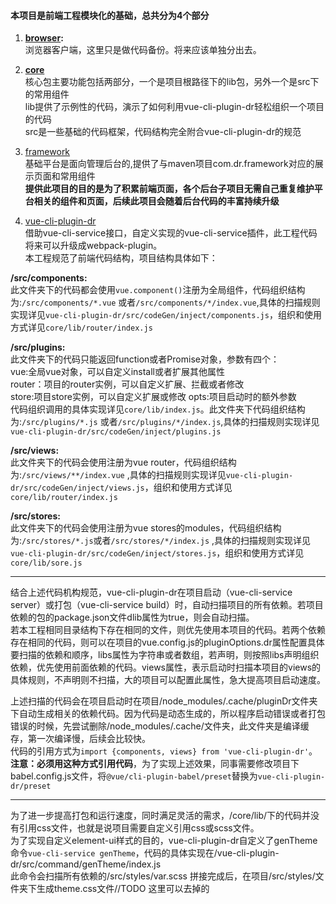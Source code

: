 #### 本项目是前端工程模块化的基础，总共分为4个部分



1. **[browser](./browser/package.json "浏览器客户端"):**  
浏览器客户端，这里只是做代码备份。将来应该单独分出去。

2. **[core](./core/package.json "核心包")**   
核心包主要功能包括两部分，一个是项目根路径下的lib包，另外一个是src下的常用组件  
lib提供了示例性的代码，演示了如何利用vue-cli-plugin-dr轻松组织一个项目的代码  
src是一些基础的代码框架，代码结构完全附合vue-cli-plugin-dr的规范

3.  [framework](./framework/package.json "基础平台展示页面和常用组件")  
基础平台是面向管理后台的,提供了与maven项目com.dr.framework对应的展示页面和常用组件  
**提供此项目的目的是为了积累前端页面，各个后台子项目无需自己重复维护平台相关的组件和页面，后续此项目会随着后台代码的丰富持续升级**

4. [vue-cli-plugin-dr](./vue-cli-plugin-dr/package.json "vue-cli插件")   
借助vue-cli-service接口，自定义实现的vue-cli-service插件，此工程代码将来可以升级成webpack-plugin。  
本工程规范了前端代码结构，项目结构具体如下：  

**/src/components:**  
此文件夹下的代码都会使用`vue.component()`注册为全局组件，代码组织结构为:`/src/components/*.vue` 或者`/src/components/*/index.vue`,具体的扫描规则实现详见`vue-cli-plugin-dr/src/codeGen/inject/components.js`，组织和使用方式详见`core/lib/router/index.js`  

**/src/plugins:**  
此文件夹下的代码只能返回function或者Promise对象，参数有四个：  
vue:全局vue对象，可以自定义install或者扩展其他属性  
router：项目的router实例，可以自定义扩展、拦截或者修改  
store:项目store实例，可以自定义扩展或修改
opts:项目启动时的额外参数  
代码组织调用的具体实现详见`core/lib/index.js`。此文件夹下代码组织结构为:`/src/plugins/*.js` 或者`/src/plugins/*/index.js`,具体的扫描规则实现详见`vue-cli-plugin-dr/src/codeGen/inject/plugins.js`  

**/src/views:**  
此文件夹下的代码会使用注册为vue router，代码组织结构为:`/src/views/**/index.vue` ,具体的扫描规则实现详见`vue-cli-plugin-dr/src/codeGen/inject/views.js`，组织和使用方式详见`core/lib/router/index.js`  

**/src/stores:**  
此文件夹下的代码会使用注册为vue stores的modules，代码组织结构为:`/src/stores/*.js`或者`/src/stores/*/index.js` ,具体的扫描规则实现详见`vue-cli-plugin-dr/src/codeGen/inject/stores.js`，组织和使用方式详见`core/lib/sore.js`  



----------
结合上述代码机构规范，vue-cli-plugin-dr在项目启动（vue-cli-service server）或打包（vue-cli-service build）时，自动扫描项目的所有依赖。若项目依赖的包的package.json文件dlib属性为true，则会自动扫描。  
若本工程相同目录结构下存在相同的文件，则优先使用本项目的代码。若两个依赖存在相同的代码，则可以在项目的vue.config.js的pluginOptions.dr属性配置具体要扫描的依赖和顺序，libs属性为字符串或者数组，若声明，则按照libs声明组织依赖，优先使用前面依赖的代码。views属性，表示启动时扫描本项目的views的具体规则，不声明则不扫描，大的项目可以配置此属性，急大提高项目启动速度。  
  
上述扫描的代码会在项目启动时在项目/node_modules/.cache/pluginDr文件夹下自动生成相关的依赖代码。因为代码是动态生成的，所以程序启动错误或者打包错误的时候，先尝试删除/node_modules/.cache/文件夹，此文件夹是编译缓存，第一次编译慢，后续会比较快。  
代码的引用方式为`import {components, views} from 'vue-cli-plugin-dr'`。**注意：必须用这种方式引用代码**，为了实现上述效果，同事需要修改项目下babel.config.js文件，将`@vue/cli-plugin-babel/preset`替换为`vue-cli-plugin-dr/preset`
  
  

----------
为了进一步提高打包和运行速度，同时满足灵活的需求，/core/lib/下的代码并没有引用css文件，也就是说项目需要自定义引用css或scss文件。  
为了实现自定义element-ui样式的目的，vue-cli-plugin-dr自定义了genTheme命令`vue-cli-service genTheme`，代码的具体实现在/vue-cli-plugin-dr/src/command/genTheme/index.js  
此命令会扫描所有依赖的/src/styles/var.scss 拼接完成后，在项目/src/styles/文件夹下生成theme.css文件//TODO 这里可以去掉的
